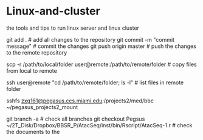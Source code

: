 # Linux-and-cluster
the tools and tips to run linux server and linux cluster




git add . # add all changes to the repository
git commit -m "commit message" # commit the changes
git push origin master # push the changes to the remote repository

scp -r /path/to/local/folder user@remote:/path/to/remote/folder # copy files from local to remote

ssh user@remote "cd /path/to/remote/folder; ls -l" # list files in remote folder


sshfs zxg161@pegasus.ccs.miami.edu:/projects2/med/bbc ~/pegasus_projects2_mount

git branch -a # check all branches
git checkout Pegsus ~/2T_Disk/Dropbox/BBSR_P/AtacSeq/inst/bin/Rscript/AtacSeq-1.r # check the documents to the 
